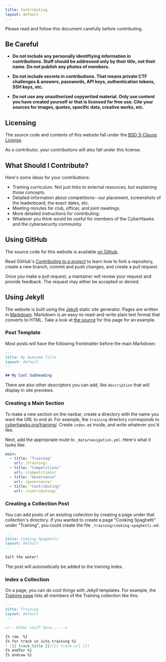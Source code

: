 ```yaml
---
title: Contributing
layout: default
---
```


Please read and follow this document carefully before
contributing.

## Be Careful

* **Do not include any personally identifiying information in
contributions. Staff should be addressed only by their
title, not their name. Do not publish any photos of members.**

* **Do not include secrets in contributions. That means
private CTF challenges & answers, passwords, API keys,
authentication tokens, SSH keys, etc.**

* **Do not use any unauthorized copywrited material. Only use
content you have created yourself or that is licensed for
free use. Cite your sources for images, quotes, specific
data, creative works, etc.**

## Licensing

The source code and contents of this website fall under the
[BSD 3-Clause
License](https://choosealicense.com/licenses/bsd-3-clause/).

As a contributor, your contributions will also fall under
this license.

## What Should I Contribute?

Here's some ideas for your contributions:

* Training curriculum. Not just links to external resources,
  but explaining those concepts.
* Detailed information about competitions--our placement,
  screenshots of the leaderboard, the exact dates, etc.
* Meeting minutes for club, officer, and joint meetings.
* More detailed instructions for contributing.
* Whatever you think would be useful for members of the
  CyberHawks and the cybersecurity community.

## Using GitHub

The source code for this website is available [on
Github](https://github.com/cyberhawks-ung/cyberhawks.org).

Read GitHub's *[Contributing to a
project](https://docs.github.com/en/get-started/exploring-projects-on-github/contributing-to-a-project)*
to learn how to fork a repository, create a new branch,
commit and push changes, and create a pull request.

Once you make a pull request, a mantainer will review your
request and provide feedback. The request may
either be accepted or denied.

## Using Jekyll

The website is built using the
[Jekyll](https://jekyllrb.com/) static site generator. Pages
are written in
[Markdown](https://www.markdownguide.org/cheat-sheet/).
Markdown is an easy-to-read-and-write plain text format that
converts to HTML. Take a look at [the
source](https://raw.githubusercontent.com/cyberhawks-ung/cyberhawks.org/main/contributing/index.md)
for this page for an example.

### Post Template

Most posts will have the following frontmatter before the
main Markdown:

```markdown
---
title: My Awesome Title
layout: default
---

## My Cool Subheading
```

There are also other descriptors you can add, like
`description` that will display in site previews.

### Creating a Main Section

To make a new section on the navbar, create a directory with
the name you want the URL to end at. For example, the
`training` directory corresponds to
[cyberhawks.org/training/](https://cyberhawks.org/training).
Create `index.md` inside, and write whatever you'd like.

Next, add the appropriate route to `_data/navigation.yml`.
Here's what it looks like:

```yaml
main:
  - title: "Training"
    url: /training/
  - title: "Competitions"
    url: /competitions/
  - title: "Governance"
    url: /governance/
  - title: "Contributing"
    url: /contributing/
```

### Creating a Collection Post

You can add posts of an existing collection by creating a
page under that collection's directory. If you wanted to
create a page "Cooking Spaghetti" under "Training", you could
create the file `_training/cooking-spaghetti.md`:

```markdown
---
title: Cooking Spaghetti
layout: default
---

Salt the water!
```

The post will automatically be added to the training index.

### Index a Collection

On a page, you can do cool things with Jekyll templates. For
example, the [Training page](https://cyberhawks.org) lists
all members of the Training collection like this:

```markdown
---
title: Training
layout: default
---

<!-- Other stuff here... -->

{% raw  %}
{% for track in site.training %}
* [{{ track.title }}]({{ track.url }})
{% endfor %}
{% endraw %}
```
